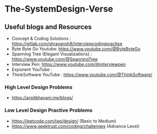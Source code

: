 # The-SystemDesign-Verse

<h2> Useful blogs and Resources </h2>

* Concept & Coding Solutions : https://gitlab.com/shrayansh8/interviewcodingpractise
* Byte Byte Go Youtube: https://www.youtube.com/@ByteByteGo
* Spanning Tree (Elegant Visualizations) : https://www.youtube.com/@SpanningTree
* Interview Pen: https://www.youtube.com/@interviewpen
* Exponent YouTube :
* ThinkSoftware YouTube : https://www.youtube.com/@ThinkSoftware/

<h3> High Level Design Problems </h3>

* https://arpitbhayani.me/blogs/

<h3> Low Level Design Practive Problems </h3>

* https://leetcode.com/tag/design/ (Basic to Medium)
* https://www.geektrust.com/coding/challenges  (Advance Level)


